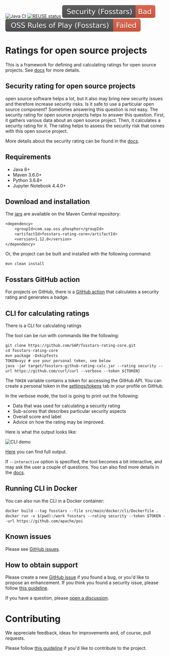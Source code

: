 ![Java CI](https://github.com/SAP/fosstars-rating-core/workflows/Java%20CI/badge.svg)
[![REUSE status](https://api.reuse.software/badge/github.com/SAP/fosstars-rating-core)](https://api.reuse.software/info/github.com/SAP/fosstars-rating-core)
[![Fosstars security rating](https://raw.githubusercontent.com/SAP/fosstars-rating-core/fosstars-report/fosstars_badge.svg)](https://github.com/SAP/fosstars-rating-core/blob/fosstars-report/fosstars_report.md)
[![Fosstars RoP status](https://raw.githubusercontent.com/SAP/fosstars-rating-core/fosstars-rop-report/fosstars_rop_rating.svg)](https://github.com/SAP/fosstars-oss-rules-of-play-report/blob/main/SAP/fosstars-rating-core.md)

# Ratings for open source projects

This is a framework for defining and calculating ratings for open source projects.
See [docs](https://sap.github.io/fosstars-rating-core/) for more details.

## Security rating for open source projects

open source software helps a lot, but it also may bring new security issues
and therefore increase security risks.
Is it safe to use a particular open source component?
Sometimes answering this question is not easy.
The security rating for open source projects helps to answer this question.
First, it gathers various data about an open source project.
Then, it calculates a security rating for it.
The rating helps to assess the security risk that comes with this open source project.

More details about the security rating
can be found in the [docs](https://sap.github.io/fosstars-rating-core/oss_security_rating.html).

## Requirements

*  Java 8+
*  Maven 3.6.0+
*  Python 3.6.8+
*  Jupyter Notebook 4.4.0+

## Download and installation

The [jars](https://mvnrepository.com/artifact/com.sap.oss.phosphor/fosstars-rating-core) are available on the Maven Central repository:

```
<dependency>
    <groupId>com.sap.oss.phosphor</groupId>
    <artifactId>fosstars-rating-core</artifactId>
    <version>1.12.0</version>
</dependency>
```

Or, the project can be built and installed with the following command:

```
mvn clean install
```

## Fosstars GitHub action

For projects on GitHub, there is a [GitHub action](https://github.com/SAP/fosstars-rating-core-action)
that calculates a security rating and generates a badge.

## CLI for calculating ratings

There is a CLI for calculating ratings

The tool can be run with commands like the following:

```
git clone https://github.com/SAP/fosstars-rating-core.git
cd fosstars-rating-core
mvn package -DskipTests
TOKEN=xyz # use your personal token, see below
java -jar target/fosstars-github-rating-calc.jar --rating security --url https://github.com/curl/curl --verbose --token ${TOKEN}
```

The `TOKEN` variable contains a token for accessing the GitHub API.
You can create a personal token in the
[settings/tokens](https://github.com/settings/tokens) tab in your profile on GitHub.

In the verbose mode, the tool is going to print out the following:

*  Data that was used for calculating a security rating
*  Sub-scores that describes particular security aspects
*  Overall score and label
*  Advice on how the rating may be improved.

Here is what the output looks like:

![CLI demo](command_line_tool_demo.gif)

[Here](EXAMPLE.md) you can find full output.

If `--interactive` option is specified, the tool becomes a bit interactive,
and may ask the user a couple of questions.
You can also find more details in the [docs](https://sap.github.io/fosstars-rating-core/getting_oss_security_rating.html).

## Running CLI in Docker

You can also run the CLI in a Docker container:

```
docker build --tag fosstars --file src/main/docker/cli/Dockerfile .
docker run -v $(pwd):/work fosstars --rating security --token $TOKEN --url https://github.com/apache/poi
```

## Known issues

Please see [GitHub issues](https://github.com/SAP/fosstars-rating-core/issues).

## How to obtain support

Please create a new [GitHub issue](https://github.com/SAP/fosstars-rating-core/issues)
if you found a bug, or you'd like to propose an enhancement.
If you think you found a security issue, please follow [this guideline](SECURITY.md).

If you have a question, please [open a discussion](https://github.com/SAP/fosstars-rating-core/discussions).

# Contributing

We appreciate feedback, ideas for improvements and, of course, pull requests.

Please follow [this guideline](CONTRIBUTING.md) if you'd like to contribute to the project.
